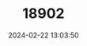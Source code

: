 ---
title: "18902"
category: "Barbodes tumba"
draft: false
date: 2024-02-22 13:03:50
languages:
  Philippine (Other): ["Tumba"]
---